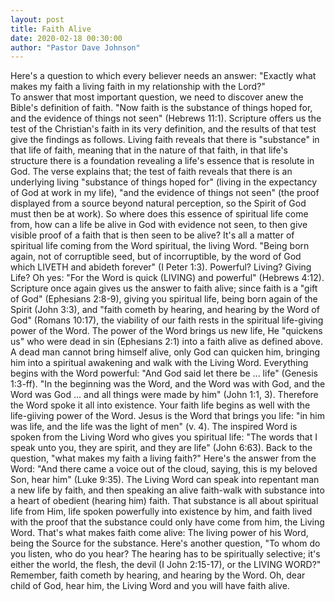 ```yaml
---
layout: post
title: Faith Alive
date: 2020-02-18 00:30:00
author: "Pastor Dave Johnson"
---
```


Here's a question to which every believer needs an answer: "Exactly what makes my faith a living faith in my relationship with the Lord?"  
To answer that most important question, we need to discover anew the Bible's definition of faith. "Now faith is the substance of things hoped for, and the evidence of things not seen" (Hebrews 11:1). Scripture offers us the test of the Christian's faith in its very definition, and the results of that test give the findings as follows. Living faith reveals that there is "substance" in that life of faith, meaning that in the nature of that faith, in that life's structure there is a foundation revealing a life's essence that is resolute in God. The verse explains that; the test of faith reveals that there is an underlying living "substance of things hoped for" (living in the expectancy of God at work in my life), "and the evidence of things not seen" (the proof displayed from a source beyond natural perception, so the Spirit of God must then be at work). So where does this essence of spiritual life come from, how can a life be alive in God with evidence not seen, to then give visible proof of a faith that is then seen to be alive? It's all a matter of spiritual life coming from the Word spiritual, the living Word. "Being born again, not of corruptible seed, but of incorruptible, by the word of God which LIVETH and abideth forever" (I Peter 1:3). Powerful? Living? Giving Life? Oh yes: "For the Word is quick (LIVING) and powerful" (Hebrews 4:12). Scripture once again gives us the answer to faith alive; since faith is a "gift of God" (Ephesians 2:8-9), giving you spiritual life, being born again of the Spirit (John 3:3), and "faith cometh by hearing, and hearing by the Word of God" (Romans 10:17), the viability of our faith rests in the spiritual life-giving power of the Word. The power of the Word brings us new life, He "quickens us" who were dead in sin (Ephesians 2:1) into a faith alive as defined above. A dead man cannot bring himself alive, only God can quicken him, bringing him into a spiritual awakening and walk with the Living Word. Everything begins with the Word powerful: "And God said let there be ... life" (Genesis 1:3-ff). "In the beginning was the Word, and the Word was with God, and the Word was God ... and all things were made by him" (John 1:1, 3). Therefore the Word spoke it all into existence. Your faith life begins as well with the life-giiving power of the Word. Jesus is the Word that brings you life: "in him was life, and the life was the light of men" (v. 4). The inspired Word is spoken from the Living Word who gives you spiritual life: "The words that I speak unto you, they are spirit, and they are life" (John 6:63). Back to the question, "what makes my faith a living faith?" Here's the answer from the Word: "And there came a voice out of the cloud, saying, this is my beloved Son, hear him" (Luke 9:35). The Living Word can speak into repentant man a new life by faith, and then speaking an alive faith-walk with substance into a heart of obedient (hearing him) faith. That substance is all about spiritual life from Him, life spoken powerfully into existence by him, and faith lived with the proof that the substance could only have come from him, the Living Word. That's what makes faith come alive: The living power of his Word, being the Source for the substance. Here's another question, "To whom do you listen, who do you hear? The hearing has to be spiritually selective; it's either the world, the flesh, the devil (I John 2:15-17), or the LIVING WORD?" Remember, faith cometh by hearing, and hearing by the Word. Oh, dear child of God, hear him, the Living Word and you will have faith alive.
